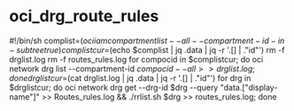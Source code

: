 # oci_drg_route_rules

#!/bin/sh
complist=$(oci iam compartment list --all --compartment-id-in-subtree true) 
complistcur=$(echo $complist | jq .data | jq -r '.[] | ."id"')
rm -f drglist.log
rm -f routes_rules.log
for compocid in $complistcur; do oci network drg list --compartment-id $compocid --all >> drglist.log ; done
drglistcur=$(cat drglist.log | jq .data | jq -r '.[] | ."id"')
for drg in $drglistcur; do oci network drg get --drg-id $drg --query "data.[\"display-name\"]" >> Routes_rules.log && ./rrlist.sh $drg >> routes_rules.log; done

